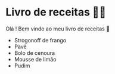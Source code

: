 # Livro de receitas 👨‍🍳

Olá ! Bem vindo ao meu livro de receitas 👋

- Strogonoff de frango
- Pavê
- Bolo de cenoura
- Mousse de limão
- Pudim
